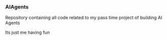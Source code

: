 ### AIAgents

Repository containing all code related to my pass time project of building AI Agents

Its just me having fun